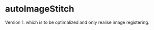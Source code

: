 autoImageStitch
===============

Version 1. which is to be optimalized and only realise image registering.
